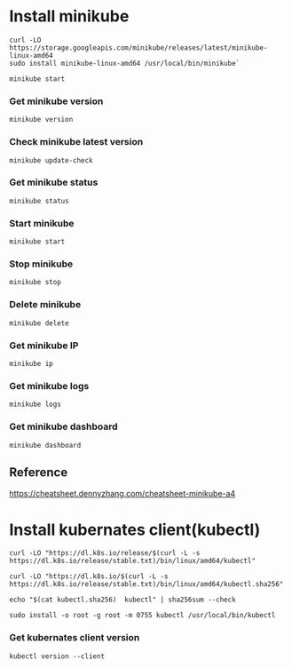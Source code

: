 # Install minikube

```
curl -LO https://storage.googleapis.com/minikube/releases/latest/minikube-linux-amd64
sudo install minikube-linux-amd64 /usr/local/bin/minikube`

minikube start
```

### Get minikube version	
`minikube version`
### Check minikube latest version	
`minikube update-check`
### Get minikube status	
`minikube status`
### Start minikube	
`minikube start`
### Stop minikube	
`minikube stop`
### Delete minikube	
`minikube delete`
### Get minikube IP
`minikube ip`
### Get minikube logs
`minikube logs`
### Get minikube dashboard
`minikube dashboard`

## Reference

https://cheatsheet.dennyzhang.com/cheatsheet-minikube-a4

# Install kubernates client(kubectl)

```
curl -LO "https://dl.k8s.io/release/$(curl -L -s https://dl.k8s.io/release/stable.txt)/bin/linux/amd64/kubectl"

curl -LO "https://dl.k8s.io/$(curl -L -s https://dl.k8s.io/release/stable.txt)/bin/linux/amd64/kubectl.sha256"

echo "$(cat kubectl.sha256)  kubectl" | sha256sum --check

sudo install -o root -g root -m 0755 kubectl /usr/local/bin/kubectl
```
### Get kubernates client version
`kubectl version --client`
